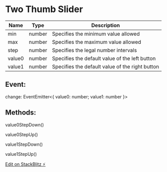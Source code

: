 # Two Thumb Slider

| **Name** | **Type** | **Description**                                 |
| -------- | -------- | ----------------------------------------------- |
| min      | number   | Specifies the minimum value allowed             |
| max      | number   | Specifies the maximum value allowed             |
| step     | number   | Specifies the legal number intervals            |
| value0   | number   | Specifies the default value of the left button  |
| value1   | number   | Specifies the default value of the right button |

## Event:
change: EventEmitter<{ value0: number; value1: number }>

## Methods:
value0StepDown()

value0StepUp()

value1StepDown()

value1StepUp()

[Edit on StackBlitz ⚡️](https://stackblitz.com/edit/two-thumb-slider)
